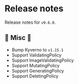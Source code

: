 # Release notes

Release notes for `v0.6.0`.

## :guitar: Misc :guitar:
- Bump Kyverno to `v1.15.1`
- Support ValidatingPolicy
- Support ImageValidatingPolicy
- Support MutatingPolicy
- Support GeneratingPolicy
- Support DeletingPolicy
